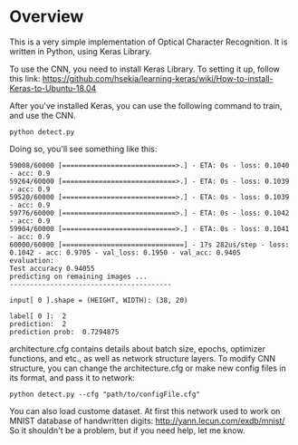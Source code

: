 # Overview

This is a very simple implementation of Optical Character Recognition. It is written in Python, using Keras Library.

To use the CNN, you need to install Keras Library. To setting it up, follow this link:
<https://github.com/hsekia/learning-keras/wiki/How-to-install-Keras-to-Ubuntu-18.04>

After you've installed Keras, you can use the following command to train, and use the CNN.

    python detect.py
    
Doing so, you'll see something like this:

    59008/60000 [============================>.] - ETA: 0s - loss: 0.1040 - acc: 0.9
    59264/60000 [============================>.] - ETA: 0s - loss: 0.1039 - acc: 0.9
    59520/60000 [============================>.] - ETA: 0s - loss: 0.1039 - acc: 0.9
    59776/60000 [============================>.] - ETA: 0s - loss: 0.1042 - acc: 0.9
    59904/60000 [============================>.] - ETA: 0s - loss: 0.1041 - acc: 0.9
    60000/60000 [==============================] - 17s 282us/step - loss: 0.1042 - acc: 0.9705 - val_loss: 0.1950 - val_acc: 0.9405
    evaluation: 
    Test accuracy 0.94055
    predicting on remaining images ...
    ----------------------------------------

    input[ 0 ].shape = (HEIGHT, WIDTH): (38, 20)

    label[ 0 ]:  2
    prediction:  2
    prediction prob:  0.7294875
    

architecture.cfg contains details about batch size, epochs, optimizer functions, and etc., as well as network structure layers.
To modify CNN structure, you can change the architecture.cfg or make new config files in its format, and pass it to network:

    python detect.py --cfg "path/to/configFile.cfg"
    


You can also load custome dataset. At first this network used to work on MNIST database of handwritten digits: <http://yann.lecun.com/exdb/mnist/>
So it shouldn't be a problem, but if you need help, let me know.
